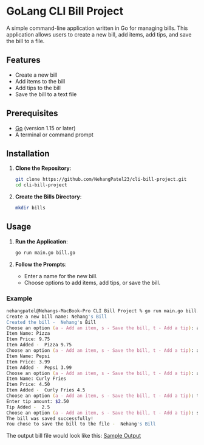 # GoLang CLI Bill Project

A simple command-line application written in Go for managing bills. This application allows users to create a new bill, add items, add tips, and save the bill to a file.

## Features

- Create a new bill
- Add items to the bill
- Add tips to the bill
- Save the bill to a text file

## Prerequisites

- [Go](https://golang.org/dl/) (version 1.15 or later)
- A terminal or command prompt

## Installation

1. **Clone the Repository**:
    ```sh
    git clone https://github.com/NehangPatel23/cli-bill-project.git
    cd cli-bill-project
    ```

2. **Create the Bills Directory**:
    ```sh
    mkdir bills
    ```

## Usage

1. **Run the Application**:
    ```sh
    go run main.go bill.go
    ```

2. **Follow the Prompts**:
    - Enter a name for the new bill.
    - Choose options to add items, add tips, or save the bill.

### Example

```zsh
nehangpatel@Nehangs-MacBook-Pro CLI Bill Project % go run main.go bill.go                                                     
Create a new bill name: Nehang's Bill
Created the bill -  Nehang's Bill
Choose an option (a - Add an item, s - Save the bill, t - Add a tip): a
Item Name: Pizza
Item Price: 9.75
Item Added -  Pizza 9.75
Choose an option (a - Add an item, s - Save the bill, t - Add a tip): a
Item Name: Pepsi
Item Price: 3.99
Item Added -  Pepsi 3.99
Choose an option (a - Add an item, s - Save the bill, t - Add a tip): a
Item Name: Curly Fries
Item Price: 4.50
Item Added -  Curly Fries 4.5
Choose an option (a - Add an item, s - Save the bill, t - Add a tip): t
Enter tip amount: $2.50
Tip Added -  2.5
Choose an option (a - Add an item, s - Save the bill, t - Add a tip): s
The bill was saved successfully!
You chose to save the bill to the file -  Nehang's Bill
```

The output bill file would look like this: [Sample Output](https://github.com/NehangPatel23/cli-bill-project/blob/main/bills/Nehang's%20Bill.txt)
